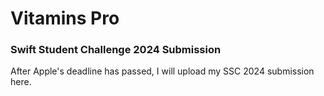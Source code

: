 # Vitamins Pro
### Swift Student Challenge 2024 Submission
After Apple's deadline has passed, I will upload my SSC 2024 submission here.
